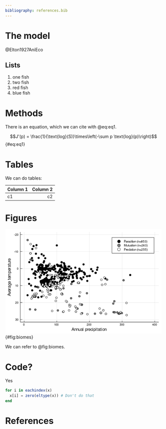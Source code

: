 ```yaml
---
bibliography: references.bib
---
```


# The model

@Elton1927AniEco

## Lists

1. one fish
2. two fish
3. red fish
4. blue fish

# Methods

There is an equation, which we can cite with @eq:eq1.

$$J'(p) = \frac{1}{\text{log}(S)}\times\left(-\sum p \text{log}(p)\right)$$ {#eq:eq1}

# Tables

We can do tables:

| Column 1 | Column 2 |
| -------- | --------:|
| c1       |       c2 |

# Figures

![This is the legend of the figure](figures/biomes.png){#fig:biomes}

We can refer to @fig:biomes.

# Code?

Yes

~~~ julia
for i in eachindex(x)
  x[i] = zero(eltype(x)) # Don't do that
end
~~~

# References

